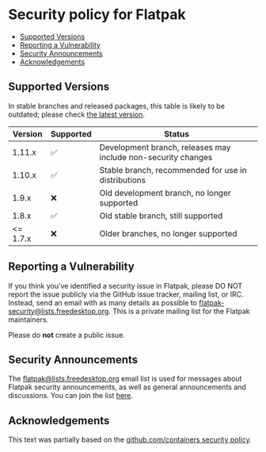 # Security policy for Flatpak

 * [Supported Versions](#Supported-Versions)
 * [Reporting a Vulnerability](#Reporting-a-Vulnerability)
 * [Security Announcements](#Security-Announcements)
 * [Acknowledgements](#Acknowledgements)

## Supported Versions

In stable branches and released packages, this table is likely to be outdated;
please check
[the latest version](https://github.com/flatpak/flatpak/blob/master/SECURITY.md).

| Version  | Supported          | Status
| -------- | ------------------ | -------------------------------------------------------------- |
| 1.11.x   | :white_check_mark: | Development branch, releases may include non-security changes  |
| 1.10.x   | :white_check_mark: | Stable branch, recommended for use in distributions            |
| 1.9.x    | :x:                | Old development branch, no longer supported                    |
| 1.8.x    | :white_check_mark: | Old stable branch, still supported                             |
| <= 1.7.x | :x:                | Older branches, no longer supported                            |

## Reporting a Vulnerability

If you think you've identified a security issue in Flatpak, please DO NOT
report the issue publicly via the GitHub issue tracker, mailing list, or IRC.
Instead, send an email with as many details as possible to
[flatpak-security@lists.freedesktop.org](mailto:flatpak-security@lists.freedesktop.org).
This is a private mailing list for the Flatpak maintainers.

Please do **not** create a public issue.

## Security Announcements

The [flatpak@lists.freedesktop.org](mailto:flatpak@lists.freedesktop.org) email list is used for messages about
Flatpak security announcements, as well as general announcements and
discussions.
You can join the list [here](https://lists.freedesktop.org/mailman/listinfo/flatpak).

## Acknowledgements

This text was partially based on the [github.com/containers security policy](https://github.com/containers/common/blob/master/SECURITY.md).
